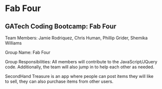 # Fab Four

## GATech Coding Bootcamp: **Fab Four**

Team Members: Jamie Rodriquez, Chris Human, Phillip Grider, Shemika Williams

Group Name: Fab Four

Group Responsibilities:  All members will contribute to the JavaScript/JQuery code.  Additionally, the team will also jump in to help each other as needed.

SecondHand Treasure is an app where people can post items they will like to sell, they can also purchase items from other users.

